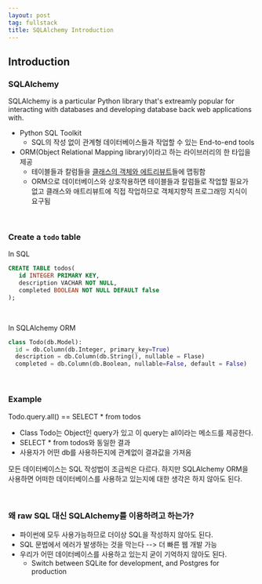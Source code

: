 ```yaml
---
layout: post
tag: fullstack
title: SQLAlchemy Introduction
---
```

## Introduction

### SQLAlchemy
SQLAlchemy is a particular Python library that's extreamly popular for interacting with databases and developing database back web applications with.
- Python SQL Toolkit
  - SQL의 작성 없이 관계형 데이터베이스들과 작업할 수 있는 End-to-end tools
- ORM(Object Relational Mapping library)이라고 하는 라이브러리의 한 타입을 제공
  - 테이블들과 칼럼들을 [클래스의 객체와 에트리뷰트](https://kongdols-room.tistory.com/48)들에 맵핑함
  - ORM으로 데이터베이스와 상호작용하면 테이블들과 칼럼들로 작업할 필요가 없고 클래스와 애트리뷰트에 직접 작업하므로 객체지향적 프로그래밍 지식이 요구됨
  
<br>
  
### Create a `todo` table
In SQL
```sql
CREATE TABLE todos(
   id INTEGER PRIMARY KEY,
   description VACHAR NOT NULL,
   completed BOOLEAN NOT NULL DEFAULT false
);
```

<br>

In SQLAlchemy ORM
```python
class Todo(db.Model):
  id = db.Column(db.Integer, primary_key=True)
  description = db.Column(db.String(), nullable = Flase)
  completed = db.Column(db.Boolean, nullable=False, default = False)
```

<br>
  
### Example
Todo.query.all() == SELECT * from todos

- Class Todo는 Object인 query가 있고 이 query는 all이라는 메소드를 제공한다.
- SELECT * from todos와 동일한 결과
- 사용자가 어떤 db를 사용하든지에 관계없이 결과값을 가져옴

모든 데이터베이스는 SQL 작성법이 조금씩은 다르다. 하지만 SQLAlchemy ORM을 사용하면 어떠한 데이터베이스를 사용하고 있는지에 대한 생각은 하지 않아도 된다.

<br>

### 왜 raw SQL 대신 SQLAlchemy를 이용하려고 하는가?
- 파이썬에 모두 사용가능하므로 더이상 SQL을 작성하지 않아도 된다.
- SQL 문법에서 에러가 발생하는 것을 막는다 --> 더 빠른 웹 개발 가능
- 우리가 어떤 데이터베이스를 사용하고 있는지 굳이 기억하지 않아도 된다.
  - Switch between SQLite for development, and Postgres for production
